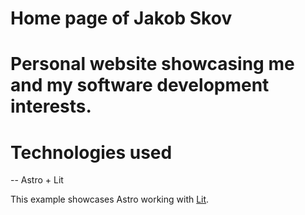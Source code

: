# Home page of Jakob Skov

# Personal website showcasing me and my software development interests.

# Technologies used

-- Astro + Lit

This example showcases Astro working with [Lit](https://lit.dev/).
